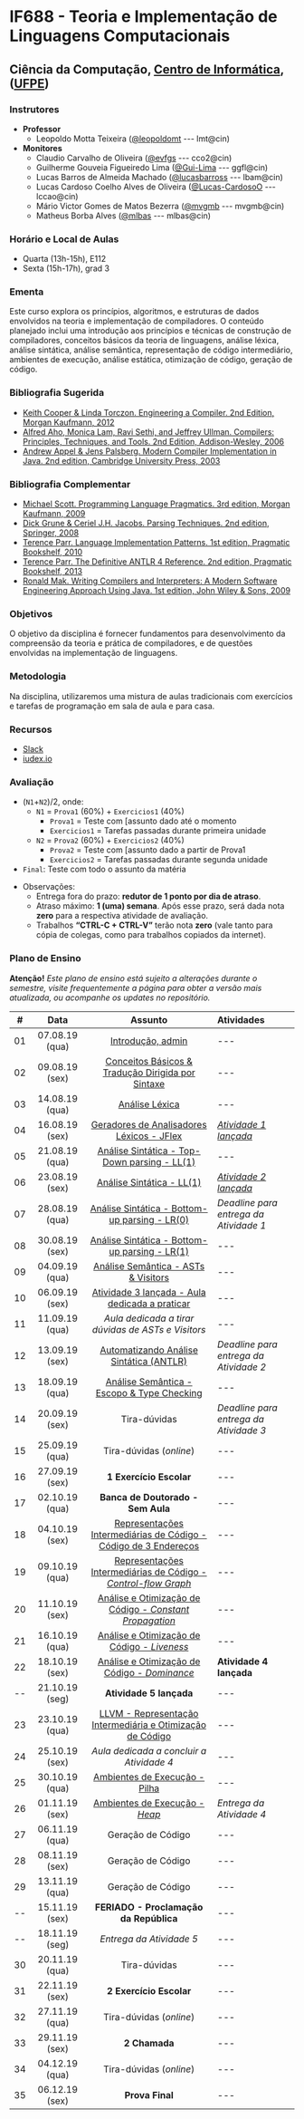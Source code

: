 # IF688 - Teoria e Implementação de Linguagens Computacionais

## Ciência da Computação, [Centro de Informática](http://www.cin.ufpe.br), ([UFPE](http://www.ufpe.br))

### Instrutores

* **Professor** 
  * Leopoldo Motta Teixeira ([@leopoldomt](https://github.com/leopoldomt) --- lmt@cin)
* **Monitores** 
  * Claudio Carvalho de Oliveira ([@evfgs](https://github.com/claudiocarvalhoo) --- cco2@cin)
  * Guilherme Gouveia Figueiredo Lima ([@Gui-Lima](https://github.com/Gui-Lima) --- ggfl@cin)
  * Lucas Barros de Almeida Machado ([@lucasbarross](https://github.com/lucasbarross) --- lbam@cin)
  * Lucas Cardoso Coelho Alves de Oliveira ([@Lucas-CardosoO](https://github.com/Lucas-CardosoO) --- lccao@cin)
  * Mário Victor Gomes de Matos Bezerra ([@mvgmb](https://github.com/mvgmb) --- mvgmb@cin)
  * Matheus Borba Alves ([@mlbas](https://github.com/mlbas) --- mlbas@cin)
  
### Horário e Local de Aulas

* Quarta (13h-15h), E112
* Sexta (15h-17h), grad 3

### Ementa

Este curso explora os princípios, algoritmos, e estruturas de dados envolvidos na teoria e implementação de compiladores. 
O conteúdo planejado inclui uma introdução aos princípios e técnicas de construção de compiladores, conceitos básicos da teoria de linguagens, análise léxica, análise sintática, análise semântica, representação de código intermediário, ambientes de execução, análise estática, otimização de código, geração de código.

### Bibliografia Sugerida

- [Keith Cooper & Linda Torczon. Engineering a Compiler. 2nd Edition, Morgan Kaufmann, 2012](https://www.elsevier.com/books/engineering-a-compiler/cooper/978-0-12-088478-0)
- [Alfred Aho, Monica Lam, Ravi Sethi, and Jeffrey Ullman. Compilers: Principles, Techniques, and Tools. 2nd Edition, Addison-Wesley, 2006](http://dragonbook.stanford.edu)
- [Andrew Appel & Jens Palsberg. Modern Compiler Implementation in Java. 2nd edition, Cambridge University Press, 2003](https://www.cs.princeton.edu/~appel/modern/java/)

### Bibliografia Complementar
- [Michael Scott. Programming Language Pragmatics. 3rd edition, Morgan Kaufmann, 2009](https://www.cs.rochester.edu/u/scott/pragmatics/3e/)
- [Dick Grune & Ceriel J.H. Jacobs. Parsing Techniques. 2nd edition, Springer, 2008](https://dickgrune.com/Books/PTAPG_2nd_Edition/)
- [Terence Parr. Language Implementation Patterns. 1st edition, Pragmatic Bookshelf, 2010](https://pragprog.com/book/tpdsl/language-implementation-patterns)
- [Terence Parr. The Definitive ANTLR 4 Reference. 2nd edition, Pragmatic Bookshelf, 2013](https://pragprog.com/book/tpantlr2/the-definitive-antlr-4-reference)
- [Ronald Mak. Writing Compilers and Interpreters: A Modern Software Engineering Approach Using Java. 1st edition, John Wiley & Sons, 2009](http://www.wiley.com/WileyCDA/WileyTitle/productCd-0470177071.html)

### Objetivos

O objetivo da disciplina é fornecer fundamentos para desenvolvimento da compreensão da teoria e prática de compiladores, e de questões envolvidas na implementação de linguagens.

### Metodologia

Na disciplina, utilizaremos uma mistura de aulas tradicionais com exercícios e tarefas de programação em sala de aula e para casa. 

### Recursos

- [Slack](https://if688.slack.com)
- [iudex.io](https://iudex.io/group/join/JsaMg1R)

### Avaliação

* (`N1`+`N2`)/2, onde:
  * `N1` = `Prova1` (60%) + `Exercicios1` (40%)
    * `Prova1` = Teste com [assunto dado até o momento
    * `Exercicios1` = Tarefas passadas durante primeira unidade
  * `N2` = `Prova2` (60%) + `Exercicios2` (40%)
    * `Prova2` = Teste com [assunto dado a partir de Prova1 
    * `Exercicios2` = Tarefas passadas durante segunda unidade
* `Final`: Teste com todo o assunto da matéria

- Observações:
  - Entrega fora do prazo: **redutor de 1 ponto por dia de atraso**. 
  - Atraso máximo: **1 (uma) semana**. Após esse prazo, será dada nota **zero** para a respectiva atividade de avaliação.
  - Trabalhos **“CTRL-C + CTRL-V”** terão nota **zero** (vale tanto para cópia de colegas, como para trabalhos copiados da internet).

### Plano de Ensino

**Atenção!** 
*Este plano de ensino está sujeito a alterações durante o semestre, visite frequentemente a página para obter a versão mais atualizada, ou acompanhe os updates no repositório.*

| # | Data | Assunto | Atividades |
|:---:|:----:|:----------------------:|:----------------------|
| 01 | 07.08.19 (qua) | [Introdução, admin](2019-08-07.md) | --- |
| 02 | 09.08.19 (sex) | [Conceitos Básicos & Tradução Dirigida por Sintaxe](2019-08-09.md) | --- |
| 03 | 14.08.19 (qua) | [Análise Léxica](2019-08-14.md) | --- |
| 04 | 16.08.19 (sex) | [Geradores de Analisadores Léxicos - JFlex](2019-08-16.md) | [*Atividade 1 lançada*](atividades/01-AutoJflexTest/) |
| 05 | 21.08.19 (qua) | [Análise Sintática - Top-Down parsing - LL(1)](2019-08-21.md) | --- |
| 06 | 23.08.19 (sex) | [Análise Sintática - LL(1)](2019-08-23.md) | [*Atividade 2 lançada*](atividades/02-FirstFollow/) |
| 07 | 28.08.19 (qua) | [Análise Sintática - Bottom-up parsing - LR(0)](2019-08-28.md) | *Deadline para entrega da Atividade 1* |
| 08 | 30.08.19 (sex) | [Análise Sintática - Bottom-up parsing - LR(1)](2019-08-30.md) | --- |
| 09 | 04.09.19 (qua) | [Análise Semântica - ASTs & Visitors](2019-09-04.md) | --- |
| 10 | 06.09.19 (sex) | [Atividade 3 lançada - Aula dedicada a praticar](atividades/03-SimpleInterpreter/) | --- |
| 11 | 11.09.19 (qua) | _Aula dedicada a tirar dúvidas de ASTs e Visitors_ | --- |
| 12 | 13.09.19 (sex) | [Automatizando Análise Sintática (ANTLR)](https://docs.google.com/presentation/d/1AXv04ejDwzWBGQ2upKg2IYaVhtskbJr9mZmMFCvtODE/edit?usp=sharing) | *Deadline para entrega da Atividade 2* |
| 13 | 18.09.19 (qua) | [Análise Semântica - Escopo & Type Checking](2019-09-18.md) | --- |
| 14 | 20.09.19 (sex) | Tira-dúvidas | *Deadline para entrega da Atividade 3* |
| 15 | 25.09.19 (qua) | Tira-dúvidas (_online_) | --- |
| 16 | 27.09.19 (sex) | **1 Exercício Escolar** | --- |
| 17 | 02.10.19 (qua) | **Banca de Doutorado - Sem Aula** | --- |
| 18 | 04.10.19 (sex) | [Representações Intermediárias de Código - Código de 3 Endereços](2019-10-04.md) | --- |
| 19 | 09.10.19 (qua) | [Representações Intermediárias de Código - *Control-flow Graph*](2019-10-09.md) | --- |
| 20 | 11.10.19 (sex) | [Análise e Otimização de Código - *Constant Propagation*](2019-10-11.md) | --- |
| 21 | 16.10.19 (qua) | [Análise e Otimização de Código - *Liveness*](2019-10-16.md) | --- |
| 22 | 18.10.19 (sex) | [Análise e Otimização de Código - *Dominance*](2019-10-18.md) | **Atividade 4 lançada** |
| -- | 21.10.19 (seg) | **Atividade 5 lançada** | --- |
| 23 | 23.10.19 (qua) | [LLVM - Representação Intermediária e Otimização de Código](2019-10-23.md) | --- |
| 24 | 25.10.19 (sex) | _Aula dedicada a concluir a Atividade 4_ | --- |
| 25 | 30.10.19 (qua) | [Ambientes de Execução - Pilha](2019-10-30.md) | --- |
| 26 | 01.11.19 (sex) | [Ambientes de Execução - *Heap*](2019-11-01.md) | *Entrega da Atividade 4* |
| 27 | 06.11.19 (qua) | Geração de Código | --- |
| 28 | 08.11.19 (sex) | Geração de Código | --- |
| 29 | 13.11.19 (qua) | Geração de Código | --- |
| -- | 15.11.19 (sex) | **FERIADO - Proclamação da República** | --- |
| -- | 18.11.19 (seg) | *Entrega da Atividade 5* | --- |
| 30 | 20.11.19 (qua) | Tira-dúvidas | --- |
| 31 | 22.11.19 (sex) | **2 Exercício Escolar** | --- |
| 32 | 27.11.19 (qua) | Tira-dúvidas (_online_) | --- |
| 33 | 29.11.19 (sex) | **2 Chamada** | --- |
| 34 | 04.12.19 (qua) | Tira-dúvidas (_online_) | --- |
| 35 | 06.12.19 (sex) | **Prova Final**  | --- |